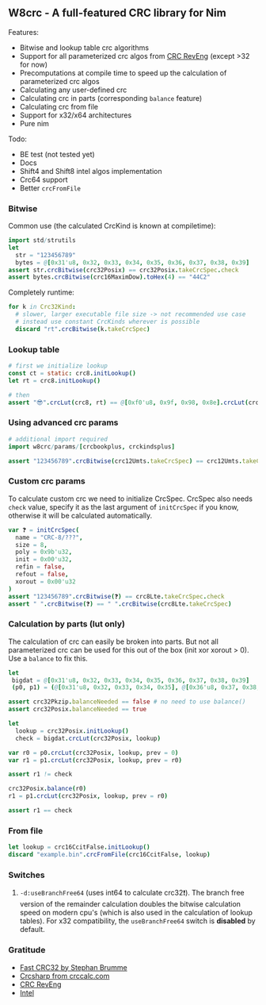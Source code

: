 ## W8crc - A full-featured CRC library for Nim

Features:
* Bitwise and lookup table crc algorithms
* Support for all parameterized crc algos from [CRC RevEng](https://reveng.sourceforge.io/crc-catalogue/all.htm) (except >32 for now)
* Precomputations at compile time to speed up the calculation of parameterized crc algos
* Calculating any user-defined crc
* Calculating crc in parts (corresponding `balance` feature)
* Calculating crc from file
* Support for x32/x64 architectures
* Pure nim

Todo:
* BE test (not tested yet) 
* Docs
* Shift4 and Shift8 intel algos implementation
* Crc64 support
* Better `crcFromFile`

### Bitwise
Common use (the calculated CrcKind is known at compiletime):
```nim
import std/strutils
let
  str = "123456789"
  bytes = @[0x31'u8, 0x32, 0x33, 0x34, 0x35, 0x36, 0x37, 0x38, 0x39]
assert str.crcBitwise(crc32Posix) == crc32Posix.takeCrcSpec.check
assert bytes.crcBitwise(crc16MaximDow).toHex(4) == "44C2"
```
Completely runtime:
```nim
for k in Crc32Kind:
  # slower, larger executable file size -> not recommended use case
  # instead use constant CrcKinds wherever is possible
  discard "rt".crcBitwise(k.takeCrcSpec)
```
### Lookup table
```nim
# first we initialize lookup
const ct = static: crc8.initLookup()
let rt = crc8.initLookup()

# then
assert "😎".crcLut(crc8, rt) == @[0xf0'u8, 0x9f, 0x98, 0x8e].crcLut(crc8, ct)
```

### Using advanced crc params
```nim
# additional import required
import w8crc/params/[crcbookplus, crckindsplus]

assert "123456789".crcBitwise(crc12Umts.takeCrcSpec) == crc12Umts.takeCrcSpec.check
```

### Custom crc params
To calculate custom crc we need to initialize CrcSpec. CrcSpec also needs `check` value, specify it as the last argument of `initCrcSpec` if you know, otherwise it will be calculated automatically.
```nim
var ❓ = initCrcSpec(
  name = "CRC-8/???",
  size = 8,
  poly = 0x9b'u32,
  init = 0x00'u32,
  refin = false,
  refout = false,
  xorout = 0x00'u32
)
assert "123456789".crcBitwise(❓) == crc8Lte.takeCrcSpec.check
assert " ".crcBitwise(❓) == " ".crcBitwise(crc8Lte.takeCrcSpec)
```

### Calculation by parts (lut only)
The calculation of crc can easily be broken into parts. But not all parameterized crc can be used for this out of the box (init xor xorout > 0). Use a `balance` to fix this.
```nim
let
 bigdat = @[0x31'u8, 0x32, 0x33, 0x34, 0x35, 0x36, 0x37, 0x38, 0x39]
 (p0, p1) = (@[0x31'u8, 0x32, 0x33, 0x34, 0x35], @[0x36'u8, 0x37, 0x38, 0x39])

assert crc32Pkzip.balanceNeeded == false # no need to use balance()
assert crc32Posix.balanceNeeded == true

let
  lookup = crc32Posix.initLookup()
  check = bigdat.crcLut(crc32Posix, lookup)

var r0 = p0.crcLut(crc32Posix, lookup, prev = 0)
var r1 = p1.crcLut(crc32Posix, lookup, prev = r0)

assert r1 != check

crc32Posix.balance(r0)
r1 = p1.crcLut(crc32Posix, lookup, prev = r0)

assert r1 == check
```
### From file
```nim
let lookup = crc16CcitFalse.initLookup()
discard "example.bin".crcFromFile(crc16CcitFalse, lookup)
```

### Switches
1. `-d:useBranchFree64` (uses int64 to calculate crc32❗). The branch free version of the remainder calculation doubles the bitwise calculation speed on modern cpu's (which is also used in the calculation of lookup tables). For x32 compatibility, the `useBranchFree64` switch is **disabled** by default. 

### Gratitude
* [Fast CRC32 by Stephan Brumme](https://create.stephan-brumme.com/crc32/)
* [Crcsharp from crccalc.com](https://github.com/meetanthony/crccsharp)
* [CRC RevEng](https://reveng.sourceforge.io/crc-catalogue/all.htm)
* [Intel](https://www.intel.com/content/dam/www/public/us/en/documents/white-papers/fast-crc-computation-generic-polynomials-pclmulqdq-paper.pdf)
